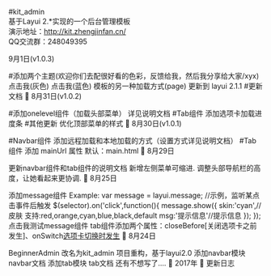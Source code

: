 #kit_admin <br />
基于Layui 2.*实现的一个后台管理模板<br />
演示地址：http://kit.zhengjinfan.cn/<br />
QQ交流群：248049395 

9月1日(v1.0.3)

#添加两个主题(欢迎你们去配很好看的色彩，反馈给我，然后我分享给大家/xyx)
点击我(灰色)
点击我(蓝色)
模板的另一种加载方式(page)
更新到 layui 2.1.1 #更新文档

8月31日(v1.0.2)

#添加onelevel组件（加载头部菜单）
详见说明文档
#Tab组件
添加选项卡加载进度条
#其他更新
优化顶部菜单的样式

8月30日(v1.0.1)

#Navbar组件
添加远程加载和本地加载的方式（设置方式详见说明文档）
#Tab组件
添加 mainUrl 属性 默认：main.html

8月29日

更新navbar组件和tab组件的说明文档
新增左侧菜单可缩进.
调整头部导航栏的高度，让她看起来更协调.

8月25日

添加message组件
Example:
var message = layui.message;
//示例，监听某点击事件后触发
$(selector).on('click',function(){
    message.show({
        skin:'cyan',//皮肤  支持:red,orange,cyan,blue,black,default
        msg:'提示信息'//提示信息
    });
});
点击我测试message组件
tab组件添加两个属性：closeBefore[关闭选项卡之前发生]、onSwitch[选项卡切换时发生](具体请查看文档[好像文档还没加进去~~~])

8月24日

BeginnerAdmin 改名为kit_admin
项目重构，基于layui2.0
添加navbar模块 navbar文档
添加tab模块 tab文档
还有不想写了....

2017年

更新日志